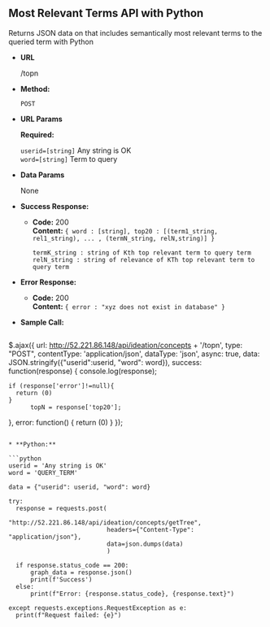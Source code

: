 **Most Relevant Terms API with Python**
----
  Returns JSON data on that includes semantically most relevant terms to the queried term with Python

* **URL**

  /topn

* **Method:**

  `POST` 
  
*  **URL Params**

   **Required:**
 
   `userid=[string]` Any string is OK <br />
   `word=[string]`   Term to query

* **Data Params**

  None

* **Success Response:**

  * **Code:** 200 <br />
    **Content:** `{ word : [string], top20 : [(term1_string, rel1_string), ... , (termN_string, relN,string)] }`
    
    `termK_string : string of Kth top relevant term to query term` <br />
    `relN_string : string of relevance of KTh top relevant term to query term`
     
* **Error Response:**

  * **Code:** 200 <br />
    **Content:** `{ error : "xyz does not exist in database" }`

* **Sample Call:**

  ```javascript
$.ajax({
  url: http://52.221.86.148/api/ideation/concepts + '/topn',
  type: "POST",
  contentType: 'application/json',
  dataType: 'json',
  async: true,
  data: JSON.stringify({"userid":userid, "word": word}),
  success: function(response) {
    console.log(response);
  
    if (response['error']!=null){
      return (0)
    }
          topN = response['top20'];
  },
  error: function() {
    return (0)
  }
  });
  ```

* **Python:**

```python
userid = 'Any string is OK'
word = 'QUERY_TERM'

data = {"userid": userid, "word": word}

try:
    response = requests.post(
                             "http://52.221.86.148/api/ideation/concepts/getTree",
                             headers={"Content-Type": "application/json"},
                             data=json.dumps(data)
                             )

    if response.status_code == 200:
        graph_data = response.json()
        print(f'Success')
    else:
        print(f"Error: {response.status_code}, {response.text}")

except requests.exceptions.RequestException as e:
    print(f"Request failed: {e}")
```
